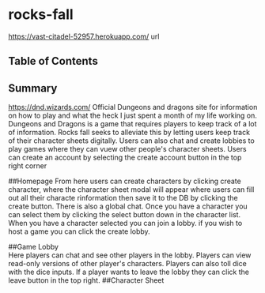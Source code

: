 # rocks-fall
https://vast-citadel-52957.herokuapp.com/ url
## Table of Contents
## Summary
  https://dnd.wizards.com/ Official Dungeons and dragons site for information on how to play and what the heck I just spent a month
  of my life working on.
  Dungeons and Dragons is a game that requires players to keep track of a lot of information. Rocks fall seeks to alleviate this by letting users keep track of their character sheets digitally. Users can also chat and create lobbies to play games where they can vuew other people's character sheets. Users can create an account by selecting the create account button in the top right corner

##Homepage
  From here users can create characters by clicking create character, where the character sheet modal will appear where users can fill out all their characte rinformation then save it to the DB by clicking the create button. There is also a global chat. Once you have a character you can select them by clicking the select button down in the character list. When you have a character selected you can join a lobby. if you wish to host a game you can click the create lobby.

##Game Lobby  
  Here players can chat and see other players in the lobby. Players can view read-only versions of other player's characters. Players can also toll dice with the dice inputs. If a player wants to leave the lobby they can click the leave button in the top right.
##Character Sheet  


